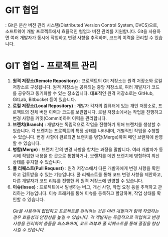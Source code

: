 # GIT 협업
: Git은 분산 버전 관리 시스템(Distributed Version Control System, DVCS)으로, 소프트웨어 개발 프로젝트에서 효율적인 협업과 버전 관리를 지원합니다. Git을 사용하면 여러 개발자가 동시에 작업하고 변경 사항을 추적하며, 코드의 이력을 관리할 수 있습니다.

# GIT 협업 - 프로젝트 관리
1. **원격 저장소(Remote Repository)** : 프로젝트의 Git 저장소는 원격 저장소와 로컬 저장소로 구성됩니다. 원격 저장소는 공유되는 중앙 저장소로, 여러 개발자가 코드를 공유하고 동기화할 수 있는 장소입니다. 대표적인 원격 저장소로는 GitHub, GitLab, Bitbucket 등이 있습니다.
2. **로컬 저장소(Local Repository)** : 개발자 각자의 컴퓨터에 있는 개인 저장소로, 프로젝트의 전체 버전 이력과 코드를 보관합니다. 로컬 저장소에서는 작업을 진행하고 변경 사항을 커밋(Commit)하여 이력을 관리합니다.
3. **브랜치(Branch)** : 개발자는 독립적으로 작업을 진행하기 위해 브랜치를 생성할 수 있습니다. 각 브랜치는 프로젝트의 특정 상태를 나타내며, 개별적인 작업을 수행할 수 있습니다. 변경 사항이 완료되면 브랜치를 병합(Merge)하여 메인 브랜치에 반영할 수 있습니다.
4. **병합(Merge)** : 브랜치 간의 변경 사항을 합치는 과정을 말합니다. 여러 개발자가 동시에 작업한 내용을 한 곳으로 통합하거나, 브랜치를 메인 브랜치에 병합하여 최신 상태를 유지할 수 있습니다.
5. **풀 리퀘스트(Pull Request)** : 원격 저장소에서 다른 개발자에게 변경 사항을 확인하고 검토받을 수 있는 기능입니다. 풀 리퀘스트를 통해 코드 변경 사항을 제안하고, 다른 개발자가 코드 리뷰를 진행한 뒤 원격 저장소에 반영할 수 있습니다.
6. **이슈(Issue)** : 프로젝트에서 발생하는 버그, 개선 사항, 작업 요청 등을 추적하고 관리하는 기능입니다. 이슈 트래커를 통해 이슈를 등록하고 할당하며, 작업 상태를 확인할 수 있습니다.</br></br>
*Git을 사용하여 협업하고 프로젝트를 관리하는 것은 여러 개발자가 함께 작업하는 경우 효율성과 안정성을 높일 수 있습니다. 각 개발자는 독립적으로 작업하고 변경 사항을 관리하여 충돌을 최소화하며, 코드 리뷰와 풀 리퀘스트를 통해 품질을 향상시킬 수 있습니다.*
